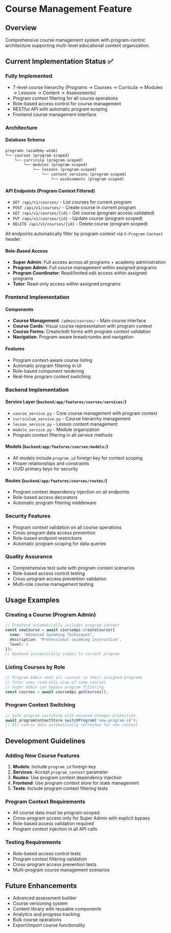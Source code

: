 # Course Management Feature

## Overview
Comprehensive course management system with program-centric architecture supporting multi-level educational content organization.

## Current Implementation Status ✅

### **Fully Implemented**
- 7-level course hierarchy (Programs → Courses → Curricula → Modules → Lessons → Content → Assessments)
- Program context filtering for all course operations
- Role-based access control for course management
- RESTful API with automatic program scoping
- Frontend course management interface

### **Architecture**

#### **Database Schema**
```sql
programs (academy-wide)
└── courses (program-scoped)
    └── curricula (program-scoped)
        └── modules (program-scoped)
            └── lessons (program-scoped)
                └── content_versions (program-scoped)
                    └── assessments (program-scoped)
```

#### **API Endpoints** (Program Context Filtered)
- `GET /api/v1/courses/` - List courses for current program
- `POST /api/v1/courses/` - Create course in current program  
- `GET /api/v1/courses/{id}` - Get course (program access validated)
- `PUT /api/v1/courses/{id}` - Update course (program scoped)
- `DELETE /api/v1/courses/{id}` - Delete course (program scoped)

All endpoints automatically filter by program context via `X-Program-Context` header.

#### **Role-Based Access**
- **Super Admin**: Full access across all programs + academy administration
- **Program Admin**: Full course management within assigned programs
- **Program Coordinator**: Read/limited edit access within assigned programs  
- **Tutor**: Read-only access within assigned programs

### **Frontend Implementation**

#### **Components**
- **Course Management**: `/admin/courses/` - Main course interface
- **Course Cards**: Visual course representation with program context
- **Course Forms**: Create/edit forms with program context validation
- **Navigation**: Program-aware breadcrumbs and navigation

#### **Features**
- Program context-aware course listing
- Automatic program filtering in UI
- Role-based component rendering
- Real-time program context switching

### **Backend Implementation**

#### **Service Layer** (`backend/app/features/courses/services/`)
- `course_service.py` - Core course management with program context
- `curriculum_service.py` - Course hierarchy management
- `lesson_service.py` - Lesson content management
- `module_service.py` - Module organization
- Program context filtering in all service methods

#### **Models** (`backend/app/features/courses/models/`)
- All models include `program_id` foreign key for context scoping
- Proper relationships and constraints
- UUID primary keys for security

#### **Routes** (`backend/app/features/courses/routes/`)
- Program context dependency injection on all endpoints
- Role-based access decorators
- Automatic program filtering middleware

### **Security Features**
- Program context validation on all course operations
- Cross-program data access prevention
- Role-based endpoint restrictions
- Automatic program scoping for data queries

### **Quality Assurance**
- Comprehensive test suite with program context scenarios
- Role-based access control testing
- Cross-program access prevention validation
- Multi-role course management testing

## Usage Examples

### **Creating a Course (Program Admin)**
```typescript
// Frontend automatically includes program context
const newCourse = await courseApi.createCourse({
  name: "Advanced Swimming Techniques",
  description: "Professional swimming instruction",
  level: 3
});
// Backend automatically scopes to current program
```

### **Listing Courses by Role**
```typescript
// Program Admin sees all courses in their assigned programs
// Tutor sees read-only view of same courses
// Super Admin can bypass program filtering
const courses = await courseApi.getCourses();
```

### **Program Context Switching**
```typescript
// Safe program switching with unsaved changes protection
await programContextStore.switchProgram('new-program-id');
// All course data automatically refreshes for new context
```

## Development Guidelines

### **Adding New Course Features**
1. **Models**: Include `program_id` foreign key
2. **Services**: Accept `program_context` parameter
3. **Routes**: Use program context dependency injection
4. **Frontend**: Use program context store for state management
5. **Tests**: Include program context filtering tests

### **Program Context Requirements**
- All course data must be program-scoped
- Cross-program access only for Super Admin with explicit bypass
- Role-based access validation required
- Program context injection in all API calls

### **Testing Requirements**
- Role-based access control tests
- Program context filtering validation
- Cross-program access prevention tests
- Multi-program course management scenarios

## Future Enhancements
- Advanced assessment builder
- Course versioning system
- Content library with reusable components
- Analytics and progress tracking
- Bulk course operations
- Export/import course functionality